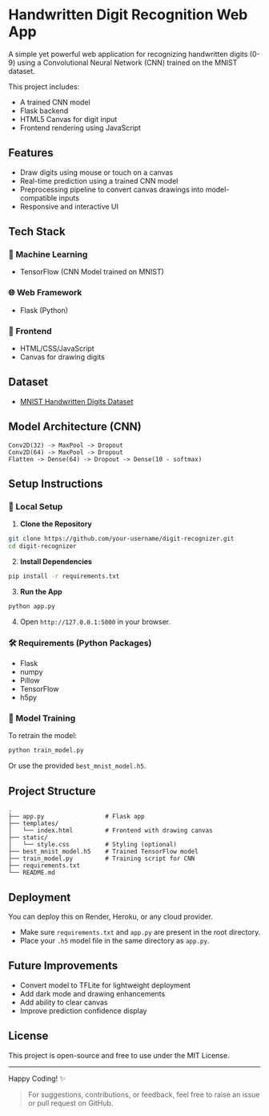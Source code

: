# Handwritten Digit Recognition Web App

A simple yet powerful web application for recognizing handwritten digits (0-9) using a Convolutional Neural Network (CNN) trained on the MNIST dataset.

This project includes:

- A trained CNN model
- Flask backend
- HTML5 Canvas for digit input
- Frontend rendering using JavaScript

## Features

- Draw digits using mouse or touch on a canvas
- Real-time prediction using a trained CNN model
- Preprocessing pipeline to convert canvas drawings into model-compatible inputs
- Responsive and interactive UI

## Tech Stack

### 🧠 Machine Learning

- TensorFlow (CNN Model trained on MNIST)

### 🌐 Web Framework

- Flask (Python)

### 🎨 Frontend

- HTML/CSS/JavaScript
- Canvas for drawing digits

## Dataset

- [MNIST Handwritten Digits Dataset](http://yann.lecun.com/exdb/mnist/)

## Model Architecture (CNN)

```
Conv2D(32) -> MaxPool -> Dropout
Conv2D(64) -> MaxPool -> Dropout
Flatten -> Dense(64) -> Dropout -> Dense(10 - softmax)
```

## Setup Instructions

### 🔧 Local Setup

1. **Clone the Repository**

```bash
git clone https://github.com/your-username/digit-recognizer.git
cd digit-recognizer
```

2. **Install Dependencies**

```bash
pip install -r requirements.txt
```

3. **Run the App**

```bash
python app.py
```

4. Open `http://127.0.0.1:5000` in your browser.

### 🛠 Requirements (Python Packages)

- Flask
- numpy
- Pillow
- TensorFlow
- h5py

### 🧪 Model Training

To retrain the model:

```python
python train_model.py
```

Or use the provided `best_mnist_model.h5`.

## Project Structure

```
.
├── app.py                 # Flask app
├── templates/
│   └── index.html         # Frontend with drawing canvas
├── static/
│   └── style.css          # Styling (optional)
├── best_mnist_model.h5    # Trained TensorFlow model
├── train_model.py         # Training script for CNN
├── requirements.txt
└── README.md
```

## Deployment

You can deploy this on Render, Heroku, or any cloud provider.

- Make sure `requirements.txt` and `app.py` are present in the root directory.
- Place your `.h5` model file in the same directory as `app.py`.

## Future Improvements

- Convert model to TFLite for lightweight deployment
- Add dark mode and drawing enhancements
- Add ability to clear canvas
- Improve prediction confidence display

## License

This project is open-source and free to use under the MIT License.

---

Happy Coding! ✨

> For suggestions, contributions, or feedback, feel free to raise an issue or pull request on GitHub.

